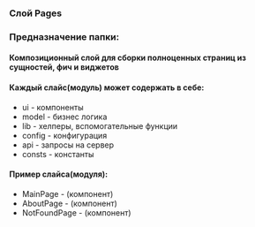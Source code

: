 ### Слой Pages
### Предназначение папки:
#### Композиционный слой для сборки полноценных страниц из сущностей, фич и виджетов

#### Каждый слайс(модуль) может содержать в себе:
- ui - компоненты
- model - бизнес логика
- lib - хелперы, вспомогательные функции
- config - конфигурация
- api - запросы на сервер
- consts - константы

#### Пример слайса(модуля):
- MainPage - (компонент)
- AboutPage - (компонент)
- NotFoundPage - (компонент)
